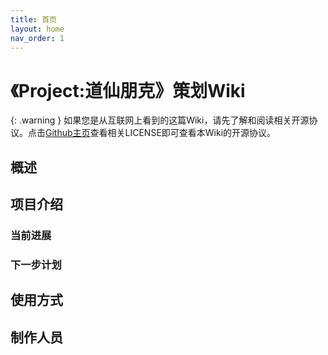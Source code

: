 ```yaml
---
title: 首页
layout: home
nav_order: 1
---
```


# 《Project:道仙朋克》策划Wiki

{: .warning }
如果您是从互联网上看到的这篇Wiki，请先了解和阅读相关开源协议。点击[Github主页](https://github.com/project-taoistpunk/project-taoistpunk.github.io)查看相关LICENSE即可查看本Wiki的开源协议。

## 概述

## 项目介绍

### 当前进展

### 下一步计划

## 使用方式

## 制作人员
